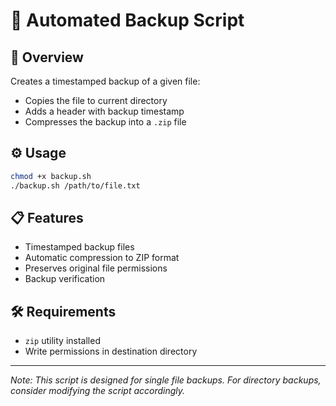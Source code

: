 # 💾 Automated Backup Script

## 📌 Overview
Creates a timestamped backup of a given file:
- Copies the file to current directory
- Adds a header with backup timestamp
- Compresses the backup into a `.zip` file

## ⚙️ Usage
```bash
chmod +x backup.sh
./backup.sh /path/to/file.txt
```

## 📋 Features
- Timestamped backup files
- Automatic compression to ZIP format
- Preserves original file permissions
- Backup verification

## 🛠 Requirements
- `zip` utility installed
- Write permissions in destination directory

---

*Note: This script is designed for single file backups. For directory backups, consider modifying the script accordingly.*
